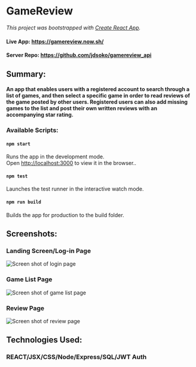 # **GameReview**
*This project was bootstrapped with [Create React App](https://github.com/facebook/create-react-app).*

#### Live App: https://gamereview.now.sh/
#### Server Repo: https://github.com/jdsoko/gamereview_api

## Summary:

#### An app that enables users with a registered account to search through a list of games, and then select a specific game in order to read reviews of the game posted by other users. Registered users can also add missing games to the list and post their own written reviews with an accompanying star rating.

### Available Scripts:<br/>


#### `npm start`

Runs the app in the development mode.<br />
Open [http://localhost:3000](http://localhost:3000) to view it in the browser..

#### `npm test`

Launches the test runner in the interactive watch mode.<br />

#### `npm run build`
Builds the app for production to the build folder.



## Screenshots:

### Landing Screen/Log-in Page
![Screen shot of login page](https://i.ibb.co/YLmPJRw/unnamed.png)

### Game List Page
![Screen shot of game list page](https://i.ibb.co/v1cMDGp/unnamed-1.png)

### Review Page
![Screen shot of review page](https://i.ibb.co/dKGL6jq/unnamed-2.png)


## Technologies Used:

### REACT/JSX/CSS/Node/Express/SQL/JWT Auth



